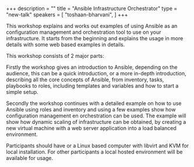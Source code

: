 +++
description = ""
title = "Ansible Infrastructure Orchestrator"
type = "new-talk"
speakers = [
        "toshaan-bharvani",
]
+++
<p>This workshop explains and works out examples of using Ansible as an configuration management and orchestration tool to use on your infrastructure. It starts from the beginning and explains the usage in more details with some web based examples in details.</p>

<p>This workshop consists of 2 major parts:</p>
<p>Firstly the workshop gives an introduction to Ansible, depending on the audience, this can be a quick introduction, or a more in-depth introduction, describing all the core concepts of Ansible, from inventory, tasks, playbooks to roles, including templates and variables and how to start a simple setup.</p>
<p>Secondly the workshop continues with a detailed example on how to use Ansible using roles and inventory and using a few examples show how configuration management en orchestration can be used. The example will show how dynamic scaling of infrastructure can be obtained, by creating a new virtual machine with a web server application into a load balanced environment.</p>
<p>Participants should have or a Linux based computer with libvirt and KVM for local installation. For other participants a local hosted environment will be available for usage.</p>
